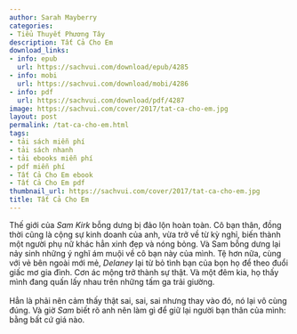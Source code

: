 ```yaml
---
author: Sarah Mayberry
categories:
- Tiểu Thuyết Phương Tây
description: Tất Cả Cho Em
download_links:
- info: epub
  url: https://sachvui.com/download/epub/4285
- info: mobi
  url: https://sachvui.com/download/mobi/4286
- info: pdf
  url: https://sachvui.com/download/pdf/4287
image: https://sachvui.com/cover/2017/tat-ca-cho-em.jpg
layout: post
permalink: /tat-ca-cho-em.html
tags:
- tải sách miễn phí
- tải sách nhanh
- tải ebooks miễn phí
- pdf miễn phí
- Tất Cả Cho Em ebook
- Tất Cả Cho Em pdf
thumbnail_url: https://sachvui.com/cover/2017/tat-ca-cho-em.jpg
title: Tất Cả Cho Em
---
```


 <div class="item-desc text-justify"> <p>Thế giới của <em>Sam Kirk</em> bỗng dưng bị đảo lộn hoàn toàn. Cô bạn thân, đồng thời cũng là cộng sự kinh doanh của anh, vừa trở về từ kỳ nghỉ, biến thành một người phụ nữ khác hẳn xinh đẹp và nóng bỏng. Và Sam bỗng dưng lại nảy sinh những ý nghĩ ám muội về cô bạn này của mình. Tệ hơn nữa, cùng với vẻ bên ngoài mới mẻ, <em>Delaney </em>lại từ bỏ tình bạn của bọn họ để theo đuổi giấc mơ gia đình. Cơn ác mộng trở thành sự thật. Và một đêm kia, họ thấy mình đang quấn lấy nhau trên những tấm ga trải giường.<br><br>Hẳn là phải nên cảm thấy thật sai, sai, sai nhưng thay vào đó, nó lại vô cùng đúng. Và giờ <em>Sam</em> biết rõ anh nên làm gì để giữ lại người bạn thân của mình: bằng bất cứ giá nào.</p> </div>